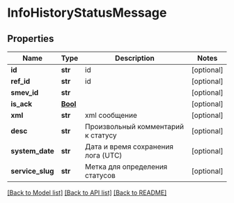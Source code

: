 # InfoHistoryStatusMessage

## Properties
Name | Type | Description | Notes
------------ | ------------- | ------------- | -------------
**id** | **str** | id | [optional] 
**ref_id** | **str** | id | [optional] 
**smev_id** | **str** |  | [optional] 
**is_ack** | [**Bool**](Bool.md) |  | [optional] 
**xml** | **str** | xml сообщение | [optional] 
**desc** | **str** | Произвольный комментарий к статусу | [optional] 
**system_date** | **str** | Дата и время сохранения лога (UTC) | [optional] 
**service_slug** | **str** | Метка для определения статусов | [optional] 

[[Back to Model list]](../README.md#documentation-for-models) [[Back to API list]](../README.md#documentation-for-api-endpoints) [[Back to README]](../README.md)


